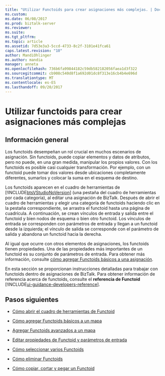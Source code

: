 ```yaml
---
title: "Utilizar Functoids para crear asignaciones más complejas. | Documentos de Microsoft"
ms.custom: 
ms.date: 06/08/2017
ms.prod: biztalk-server
ms.reviewer: 
ms.suite: 
ms.tgt_pltfrm: 
ms.topic: article
ms.assetid: 7d53e3a3-5ccd-4733-8c2f-3101e41fca61
caps.latest.revision: "10"
author: MandiOhlinger
ms.author: mandia
manager: anneta
ms.openlocfilehash: 736b6fa99844182c59db582182056faea1d3f322
ms.sourcegitcommit: cb908c540d8f1a692d01dc8f313e16cb4b4e696d
ms.translationtype: MT
ms.contentlocale: es-ES
ms.lasthandoff: 09/20/2017
---
```

# <a name="using-functoids-to-create-more-complex-mappings"></a>Utilizar functoids para crear asignaciones más complejas

## <a name="overview"></a>Información general
Los functoids desempeñan un rol crucial en muchos escenarios de asignación. Sin functoids, puede copiar elementos y datos de atributos, pero no puede, en una gran medida, manipular los propios valores. Con los functoids es posible casi cualquier transformación. Por ejemplo, con un functoid puede tomar dos valores desde ubicaciones completamente diferentes, sumarlos y colocar la suma en el esquema de destino.  
  
 Los functoids aparecen en el cuadro de herramientas de [!INCLUDE[btsVStudioNoVersion](../includes/btsvstudionoversion-md.md)] (una pestaña del cuadro de herramientas por cada categoría), al editar una asignación de BizTalk. Después de abrir el cuadro de herramientas y elegir una categoría de functoids haciendo clic en la pestaña correspondiente, se arrastra el functoid hasta una página de cuadrícula. A continuación, se crean vínculos de entrada y salida entre el functoid y bien nodos de esquema o bien otro functoid. Los vínculos de entrada se corresponden con parámetros de entrada y llegan a un functoid desde la izquierda; el vínculo de salida se corresponde con el parámetro de salida y abandona un functoid hacia la derecha.  
  
 Al igual que ocurre con otros elementos de asignaciones, los functoids tienen propiedades. Una de las propiedades más importantes de un functoid es su conjunto de parámetros de entrada. Para obtener más información, consulte [cómo agregar Functoids básicos a una asignación](../core/how-to-add-basic-functoids-to-a-map.md).  
  
 En esta sección se proporcionan instrucciones detalladas para trabajar con functoids dentro de asignaciones de BizTalk. Para obtener información de referencia acerca de functoids, consulte el **referencia de Functoid** [!INCLUDE[ui-guidance-developers-reference](../includes/ui-guidance-developers-reference.md)].
  
## <a name="next-steps"></a>Pasos siguientes 
  
-   [Cómo abrir el cuadro de herramientas de Functoid](../core/how-to-open-the-functoid-toolbox.md)  
  
-   [Cómo agregar Functoids básicos a un mapa](../core/how-to-add-basic-functoids-to-a-map.md)  
  
-   [Agregar Functoids avanzados a un mapa](../core/adding-advanced-functoids-to-a-map.md)  
  
-   [Editar propiedades de Functoid y parámetros de entrada](../core/editing-functoid-properties-and-input-parameters.md)  
  
-   [Cómo seleccionar varios Functoids](../core/how-to-select-multiple-functoids.md)  
  
-   [Cómo eliminar Functoids](../core/how-to-delete-functoids.md)  
  
-   [Cómo copiar, cortar y pegar un Functoid](../core/how-to-copy-cut-and-paste-a-functoid.md)